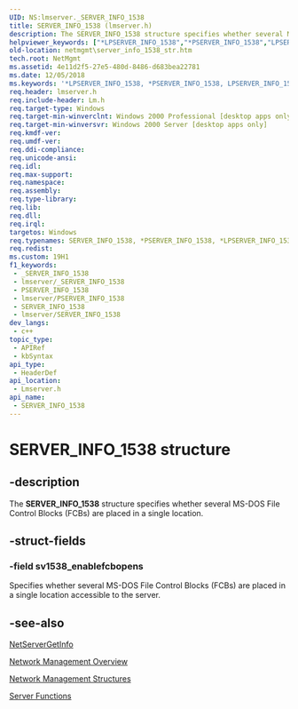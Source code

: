 ```yaml
---
UID: NS:lmserver._SERVER_INFO_1538
title: SERVER_INFO_1538 (lmserver.h)
description: The SERVER_INFO_1538 structure specifies whether several MS-DOS File Control Blocks (FCBs) are placed in a single location.
helpviewer_keywords: ["*LPSERVER_INFO_1538","*PSERVER_INFO_1538","LPSERVER_INFO_1538","LPSERVER_INFO_1538 structure pointer [Network Management]","PSERVER_INFO_1538","PSERVER_INFO_1538 structure pointer [Network Management]","SERVER_INFO_1538","SERVER_INFO_1538 structure [Network Management]","_win32_server_info_1538_str","lmserver/LPSERVER_INFO_1538","lmserver/PSERVER_INFO_1538","lmserver/SERVER_INFO_1538","netmgmt.server_info_1538_str"]
old-location: netmgmt\server_info_1538_str.htm
tech.root: NetMgmt
ms.assetid: 4e11d2f5-27e5-480d-8486-d683bea22781
ms.date: 12/05/2018
ms.keywords: '*LPSERVER_INFO_1538, *PSERVER_INFO_1538, LPSERVER_INFO_1538, LPSERVER_INFO_1538 structure pointer [Network Management], PSERVER_INFO_1538, PSERVER_INFO_1538 structure pointer [Network Management], SERVER_INFO_1538, SERVER_INFO_1538 structure [Network Management], _win32_server_info_1538_str, lmserver/LPSERVER_INFO_1538, lmserver/PSERVER_INFO_1538, lmserver/SERVER_INFO_1538, netmgmt.server_info_1538_str'
req.header: lmserver.h
req.include-header: Lm.h
req.target-type: Windows
req.target-min-winverclnt: Windows 2000 Professional [desktop apps only]
req.target-min-winversvr: Windows 2000 Server [desktop apps only]
req.kmdf-ver: 
req.umdf-ver: 
req.ddi-compliance: 
req.unicode-ansi: 
req.idl: 
req.max-support: 
req.namespace: 
req.assembly: 
req.type-library: 
req.lib: 
req.dll: 
req.irql: 
targetos: Windows
req.typenames: SERVER_INFO_1538, *PSERVER_INFO_1538, *LPSERVER_INFO_1538
req.redist: 
ms.custom: 19H1
f1_keywords:
 - _SERVER_INFO_1538
 - lmserver/_SERVER_INFO_1538
 - PSERVER_INFO_1538
 - lmserver/PSERVER_INFO_1538
 - SERVER_INFO_1538
 - lmserver/SERVER_INFO_1538
dev_langs:
 - c++
topic_type:
 - APIRef
 - kbSyntax
api_type:
 - HeaderDef
api_location:
 - Lmserver.h
api_name:
 - SERVER_INFO_1538
---
```


# SERVER_INFO_1538 structure


## -description

The
				<b>SERVER_INFO_1538</b> structure specifies whether several MS-DOS File Control Blocks (FCBs) are placed in a single location.

## -struct-fields

### -field sv1538_enablefcbopens

Specifies whether several MS-DOS File Control Blocks (FCBs) are placed in a single location accessible to the server.

## -see-also

<a href="/windows/desktop/api/lmserver/nf-lmserver-netservergetinfo">NetServerGetInfo</a>



<a href="/windows/desktop/NetMgmt/network-management">Network Management Overview</a>



<a href="/windows/desktop/NetMgmt/network-management-structures">Network Management Structures</a>



<a href="/windows/desktop/NetMgmt/server-functions">Server Functions</a>